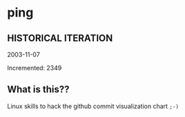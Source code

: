 # ping

## HISTORICAL ITERATION
2003-11-07

Incremented: 2349

## What is this?? 
Linux skills to hack the github commit visualization chart `;-)`
